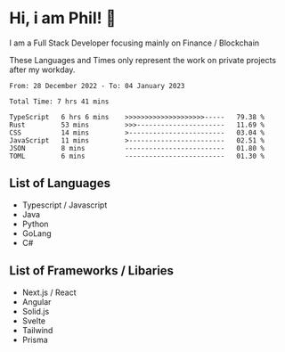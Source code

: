# Hi, i am Phil! 👋
I am a Full Stack Developer focusing mainly on Finance / Blockchain

These Languages and Times only represent the work on private projects after my workday.
<!--START_SECTION:waka-->

```text
From: 28 December 2022 - To: 04 January 2023

Total Time: 7 hrs 41 mins

TypeScript   6 hrs 6 mins    >>>>>>>>>>>>>>>>>>>>-----   79.38 %
Rust         53 mins         >>>----------------------   11.69 %
CSS          14 mins         >------------------------   03.04 %
JavaScript   11 mins         >------------------------   02.51 %
JSON         8 mins          -------------------------   01.80 %
TOML         6 mins          -------------------------   01.30 %
```

<!--END_SECTION:waka-->

## List of Languages
- Typescript / Javascript
- Java
- Python
- GoLang
- C#

## List of Frameworks / Libaries
- Next.js / React
- Angular
- Solid.js
- Svelte
- Tailwind
- Prisma
